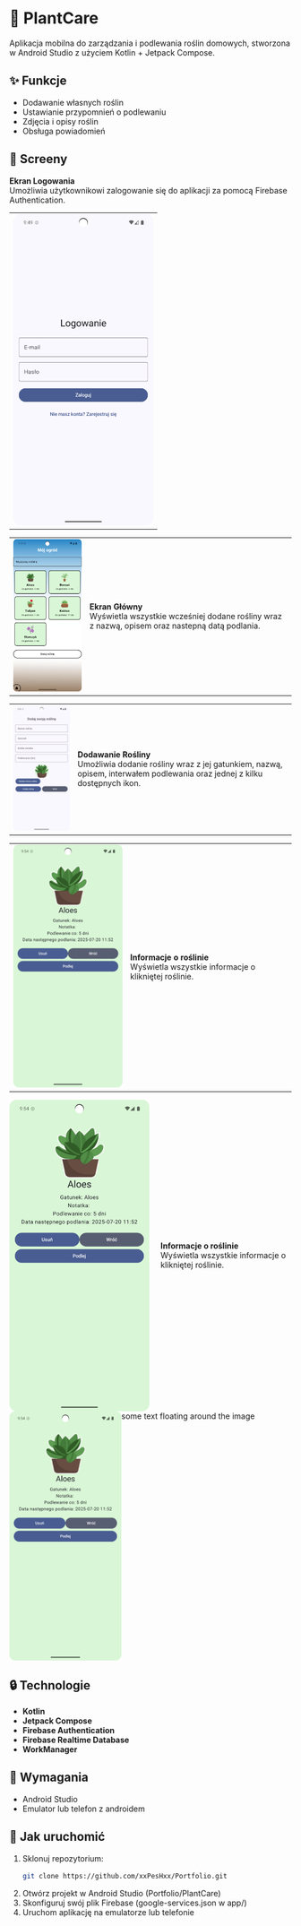 # 🌱 PlantCare

Aplikacja mobilna do zarządzania i podlewania roślin domowych, stworzona w Android Studio z użyciem Kotlin + Jetpack Compose.

## ✨ Funkcje

- Dodawanie własnych roślin
- Ustawianie przypomnień o podlewaniu
- Zdjęcia i opisy roślin
- Obsługa powiadomień

## 📸 Screeny

<table>
  <tr>
    <td>
      <img src="screens/login_screen.png" width="250"/>
    </td>
    <b>Ekran Logowania</b><br/>                                     
    Umożliwia użytkownikowi zalogowanie się do aplikacji za pomocą Firebase Authentication. 
  </tr>
</table>

<table>
  <tr>
    <td>
      <img src="screens/main_screen.png" width="250"/>
    </td>
    <td>
      <b>Ekran Główny</b><br/>
      Wyświetla wszystkie wcześniej dodane rośliny wraz z nazwą, opisem oraz nastepną datą podlania.                            
    </td>
  </tr>
</table>

<table>
  <tr>
    <td>
      <img src="screens/add_plant_screen.png" width="250"/>
    </td>
    <td>
      <b>Dodawanie Rośliny</b><br/>
      Umożliwia dodanie rośliny wraz z jej gatunkiem, nazwą, opisem, interwałem podlewania oraz jednej z kilku dostępnych ikon.
    </td>
  </tr>
</table>

<table>
  <tr>
    <td>
      <img src="screens/plant_screen.png" width="250"/>
    </td>
    <td>
      <b>Informacje o roślinie</b><br/>
      Wyświetla wszystkie informacje o klikniętej roślinie.                                                                  
    </td>
  </tr>
</table>

<div style="display: flex; align-items: center; gap: 20px;">
  <img src="screens/plant_screen.png" width="250"/>
  <div>
    <b>Informacje o roślinie</b><br/>
    Wyświetla wszystkie informacje o klikniętej roślinie.
  </div>
</div>

<img src="screens/plant_screen.png" align="left" width="200px"/>
some text floating around the image

<br clear="left"/>


## 🔒 Technologie

- **Kotlin**
- **Jetpack Compose**
- **Firebase Authentication**
- **Firebase Realtime Database**
- **WorkManager**

## 📱 Wymagania

- Android Studio
- Emulator lub telefon z androidem

## 🔧 Jak uruchomić

1. Sklonuj repozytorium:
   ```bash
   git clone https://github.com/xxPesHxx/Portfolio.git
2. Otwórz projekt w Android Studio (Portfolio/PlantCare)
3. Skonfiguruj swój plik Firebase (google-services.json w app/)
4. Uruchom aplikację na emulatorze lub telefonie


